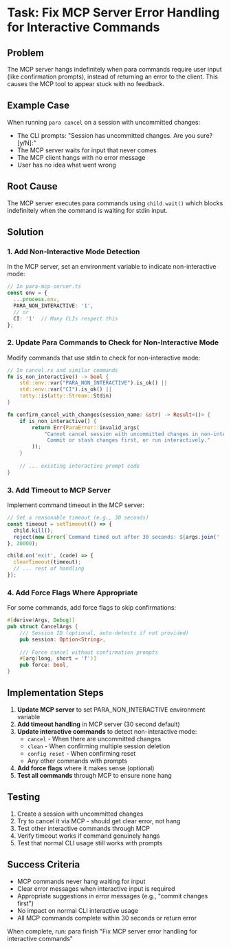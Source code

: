 # Task: Fix MCP Server Error Handling for Interactive Commands

## Problem
The MCP server hangs indefinitely when para commands require user input (like confirmation prompts), instead of returning an error to the client. This causes the MCP tool to appear stuck with no feedback.

## Example Case
When running `para cancel` on a session with uncommitted changes:
- The CLI prompts: "Session has uncommitted changes. Are you sure? [y/N]:"
- The MCP server waits for input that never comes
- The MCP client hangs with no error message
- User has no idea what went wrong

## Root Cause
The MCP server executes para commands using `child.wait()` which blocks indefinitely when the command is waiting for stdin input.

## Solution

### 1. Add Non-Interactive Mode Detection
In the MCP server, set an environment variable to indicate non-interactive mode:
```typescript
// In para-mcp-server.ts
const env = {
  ...process.env,
  PARA_NON_INTERACTIVE: '1',
  // or
  CI: '1'  // Many CLIs respect this
};
```

### 2. Update Para Commands to Check for Non-Interactive Mode
Modify commands that use stdin to check for non-interactive mode:
```rust
// In cancel.rs and similar commands
fn is_non_interactive() -> bool {
    std::env::var("PARA_NON_INTERACTIVE").is_ok() || 
    std::env::var("CI").is_ok() ||
    !atty::is(atty::Stream::Stdin)
}

fn confirm_cancel_with_changes(session_name: &str) -> Result<()> {
    if is_non_interactive() {
        return Err(ParaError::invalid_args(
            "Cannot cancel session with uncommitted changes in non-interactive mode. \
             Commit or stash changes first, or run interactively."
        ));
    }
    
    // ... existing interactive prompt code
}
```

### 3. Add Timeout to MCP Server
Implement command timeout in the MCP server:
```typescript
// Set a reasonable timeout (e.g., 30 seconds)
const timeout = setTimeout(() => {
  child.kill();
  reject(new Error(`Command timed out after 30 seconds: ${args.join(' ')}`));
}, 30000);

child.on('exit', (code) => {
  clearTimeout(timeout);
  // ... rest of handling
});
```

### 4. Add Force Flags Where Appropriate
For some commands, add force flags to skip confirmations:
```rust
#[derive(Args, Debug)]
pub struct CancelArgs {
    /// Session ID (optional, auto-detects if not provided)
    pub session: Option<String>,
    
    /// Force cancel without confirmation prompts
    #[arg(long, short = 'f')]
    pub force: bool,
}
```

## Implementation Steps

1. **Update MCP server** to set PARA_NON_INTERACTIVE environment variable
2. **Add timeout handling** in MCP server (30 second default)
3. **Update interactive commands** to detect non-interactive mode:
   - `cancel` - When there are uncommitted changes
   - `clean` - When confirming multiple session deletion  
   - `config reset` - When confirming reset
   - Any other commands with prompts
4. **Add force flags** where it makes sense (optional)
5. **Test all commands** through MCP to ensure none hang

## Testing

1. Create a session with uncommitted changes
2. Try to cancel it via MCP - should get clear error, not hang
3. Test other interactive commands through MCP
4. Verify timeout works if command genuinely hangs
5. Test that normal CLI usage still works with prompts

## Success Criteria

- MCP commands never hang waiting for input
- Clear error messages when interactive input is required
- Appropriate suggestions in error messages (e.g., "commit changes first")
- No impact on normal CLI interactive usage
- All MCP commands complete within 30 seconds or return error

When complete, run: para finish "Fix MCP server error handling for interactive commands"